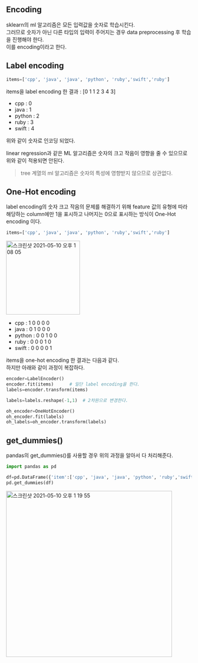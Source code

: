 <h2>Encoding</h2>

sklearn의 ml 알고리즘은 모든 입력값을 숫자로 학습시킨다.<br>
그러므로 숫자가 아닌 다른 타입의 입력이 주어지는 경우 data preprocessing 후 학습을 진행해야 한다.<br>
이를 encoding이라고 한다.<br>

<h2>Label encoding</h2>

```python
items=['cpp', 'java', 'java', 'python', 'ruby','swift','ruby']
```

items을 label encoding 한 결과 : [0 1 1 2 3 4 3]<br>

- cpp : 0
- java : 1
- python : 2
- ruby : 3
- swift : 4

위와 같이 숫자로 인코딩 되었다.<br>

linear regression과 같은 ML 알고리즘은 숫자의 크고 작음이 영향을 줄 수 있으므로 위와 같이 적용되면 안된다.<br>

> tree 계열의 ml 알고리즘은 숫자의 특성에 영향받지 않으므로 상관없다.

<h2>One-Hot encoding</h2>

label encoding의 숫자 크고 작음의 문제를 해결하기 위해 feature 값의 유형에 따라 해당하는 column에만 1을 표시하고 나머지는 0으로 표시하는 방식이 One-Hot encoding 이다.<br>

```python
items=['cpp', 'java', 'java', 'python', 'ruby','swift','ruby']
```

<img width="200" alt="스크린샷 2021-05-10 오후 1 08 05" src="https://user-images.githubusercontent.com/54436228/117604824-4fac5380-b191-11eb-8a11-ff7258fce05a.png">

- cpp    : 1 0 0 0 0
- java   : 0 1 0 0 0
- python : 0 0 1 0 0
- ruby   : 0 0 0 1 0
- swift  : 0 0 0 0 1

items을 one-hot encoding 한 결과는 다음과 같다.<br>
하지만 아래와 같이 과정이 복잡하다.<br>

```python
encoder=LabelEncoder()
encoder.fit(items)      # 일단 label encoding을 한다.
labels=encoder.transform(items)

labels=labels.reshape(-1,1)  # 2차원으로 변경한다.

oh_encoder=OneHotEncoder()
oh_encoder.fit(labels)
oh_labels=oh_encoder.transform(labels)
```

<h2>get_dummies()</h2>

pandas의 get_dummies()를 사용할 경우 위의 과정을 알아서 다 처리해준다.<br>

```python
import pandas as pd

df=pd.DataFrame({'item':['cpp', 'java', 'java', 'python', 'ruby','swift','ruby']})
pd.get_dummies(df)
```

<img width="450" alt="스크린샷 2021-05-10 오후 1 19 55" src="https://user-images.githubusercontent.com/54436228/117605391-86369e00-b192-11eb-99c8-fed2f806e843.png">
